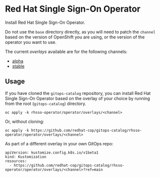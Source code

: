 # Red Hat Single Sign-On Operator

Install Red Hat Single Sign-On Operator.

Do not use the `base` directory directly, as you will need to patch the `channel` based on the version of OpenShift you are using, or the version of the operator you want to use.

The current *overlays* available are for the following channels:

* [alpha](operator/overlays/alpha)
* [stable](operator/overlays/stable)

## Usage

If you have cloned the `gitops-catalog` repository, you can install Red Hat Single Sign-On Operator based on the overlay of your choice by running from the root (`gitops-catalog`) directory.

```
oc apply -k rhsso-operator/operator/overlays/<channel>
```

Or, without cloning:

```
oc apply -k https://github.com/redhat-cop/gitops-catalog/rhsso-operator/operator/overlays/<channel>
```

As part of a different overlay in your own GitOps repo:

```
apiVersion: kustomize.config.k8s.io/v1beta1
kind: Kustomization
resources:
  - https://github.com/redhat-cop/gitops-catalog/rhsso-operator/operator/overlays/<channel>?ref=main
```
